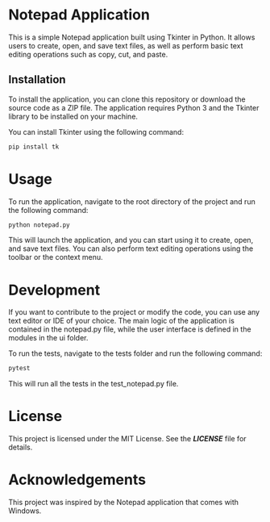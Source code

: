 # Notepad Application
This is a simple Notepad application built using Tkinter in Python. It allows users to create, open, and save text files, as well as perform basic text editing operations such as copy, cut, and paste.

## Installation
To install the application, you can clone this repository or download the source code as a ZIP file. The application requires Python 3 and the Tkinter library to be installed on your machine.

You can install Tkinter using the following command:

```py
pip install tk
```
# Usage
To run the application, navigate to the root directory of the project and run the following command:

```py
python notepad.py
```
This will launch the application, and you can start using it to create, open, and save text files. You can also perform text editing operations using the toolbar or the context menu.

# Development
If you want to contribute to the project or modify the code, you can use any text editor or IDE of your choice. The main logic of the application is contained in the notepad.py file, while the user interface is defined in the modules in the ui folder.

To run the tests, navigate to the tests folder and run the following command:

```py
pytest
```
This will run all the tests in the test_notepad.py file.

# License
This project is licensed under the MIT License. See the ***LICENSE*** file for details.

# Acknowledgements
This project was inspired by the Notepad application that comes with Windows.